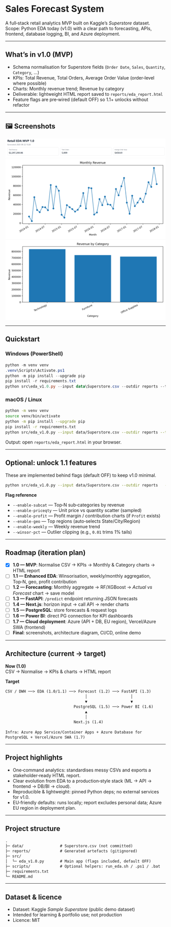 # Sales Forecast System

A full‑stack retail analytics MVP built on Kaggle’s *Superstore* dataset.  
Scope: Python EDA today (v1.0) with a clear path to forecasting, APIs, frontend, database logging, BI, and Azure deployment.

---

## What’s in v1.0 (MVP)

- Schema normalisation for Superstore fields (`Order Date`, `Sales`, `Quantity`, `Category`, …)
- KPIs: Total Revenue, Total Orders, Average Order Value (order‑level where possible)
- Charts: Monthly revenue trend; Revenue by category
- Deliverable: lightweight HTML report saved to `reports/eda_report.html`
- Feature flags are pre‑wired (default OFF) so 1.1+ unlocks without refactor

---

## 🖼️ Screenshots

![KPI cards](assets/kpi.png)
![Monthly revenue](assets/monthly_revenue.png)
![Category revenue](assets/category_revenue.png)

---

## Quickstart

### Windows (PowerShell)
```powershell
python -m venv venv
.venv\Scripts\Activate.ps1
python -m pip install --upgrade pip
pip install -r requirements.txt
python src\eda_v1.0.py --input data\Superstore.csv --outdir reports --title "Retail EDA — MVP 1.0"
```

### macOS / Linux
```bash
python -m venv venv
source venv/bin/activate
python -m pip install --upgrade pip
pip install -r requirements.txt
python src/eda_v1.0.py --input data/Superstore.csv --outdir reports --title "Retail EDA — MVP 1.0"
```

Output: open `reports/eda_report.html` in your browser.

---

## Optional: unlock 1.1 features

These are implemented behind flags (default OFF) to keep v1.0 minimal.

```bash
python src/eda_v1.0.py --input data/Superstore.csv --outdir reports   --enable-subcat 1 --enable-priceqty 1 --enable-profit 1   --enable-geo 1 --enable-weekly 1 --winsor-pct 0.01
```

**Flag reference**

- `--enable-subcat` — Top‑N sub‑categories by revenue
- `--enable-priceqty` — Unit price vs quantity scatter (sampled)
- `--enable-profit` — Profit margin / contribution charts (if `Profit` exists)
- `--enable-geo` — Top regions (auto‑selects State/City/Region)
- `--enable-weekly` — Weekly revenue trend
- `--winsor-pct` — Outlier clipping (e.g., `0.01` trims 1% tails)

---

## Roadmap (iteration plan)

- [x] **1.0 — MVP**: Normalise CSV → KPIs → Monthly & Category charts → HTML report
- [ ] **1.1 — Enhanced EDA**: Winsorisation, weekly/monthly aggregation, Top‑N, geo, profit contribution
- [ ] **1.2 — Forecasting**: Monthly aggregate → RF/XGBoost → *Actual vs Forecast* chart → save model
- [ ] **1.3 — FastAPI**: `/predict` endpoint returning JSON forecasts
- [ ] **1.4 — Next.js**: horizon input → call API → render charts
- [ ] **1.5 — PostgreSQL**: store forecasts & request logs
- [ ] **1.6 — Power BI**: direct PG connection for KPI dashboards
- [ ] **1.7 — Cloud deployment**: Azure (API + DB, EU region), Vercel/Azure SWA (frontend)
- [ ] **Final**: screenshots, architecture diagram, CI/CD, online demo

---

## Architecture (current → target)

**Now (1.0)**  
CSV → Normalise → KPIs & charts → HTML report

**Target**  
```text
CSV / DWH ──> EDA (1.0/1.1) ──> Forecast (1.2) ──> FastAPI (1.3)
                                   │                   │
                                   ▼                   ▼
                              PostgreSQL (1.5) ──> Power BI (1.6)
                                   ▲
                                   │
                              Next.js (1.4)

Infra: Azure App Service/Container Apps + Azure Database for PostgreSQL + Vercel/Azure SWA (1.7)
```

---

## Project highlights

- One‑command analytics: standardises messy CSVs and exports a stakeholder‑ready HTML report.
- Clear evolution from EDA to a production‑style stack (ML → API → frontend → DB/BI → cloud).
- Reproducible & lightweight: pinned Python deps; no external services for v1.0.
- EU‑friendly defaults: runs locally; report excludes personal data; Azure EU region in deployment plan.

---

## Project structure

```text
.
├─ data/                # Superstore.csv (not committed)
├─ reports/             # Generated artefacts (gitignored)
├─ src/
│  └─ eda_v1.0.py       # Main app (flags included, default OFF)
├─ scripts/             # Optional helpers: run_eda.sh / .ps1 / .bat
├─ requirements.txt
└─ README.md
```

---

## Dataset & licence

- Dataset: Kaggle *Sample Superstore* (public demo dataset)
- Intended for learning & portfolio use; not production
- Licence: MIT
